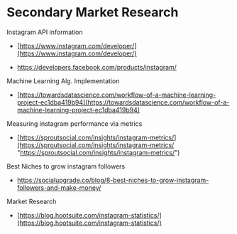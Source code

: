 # Secondary Market Research

Instagram API information
- [https://www.instagram.com/developer/](https://www.instagram.com/developer/)

- https://developers.facebook.com/products/instagram/

Machine Learning Alg. Implementation
- [https://towardsdatascience.com/workflow-of-a-machine-learning-project-ec1dba419b94](https://towardsdatascience.com/workflow-of-a-machine-learning-project-ec1dba419b94)

Measuring instagram performance via metrics
- [https://sproutsocial.com/insights/instagram-metrics/](https://sproutsocial.com/insights/instagram-metrics/ "https://sproutsocial.com/insights/instagram-metrics/")

Best Niches to grow instagram followers
- https://socialupgrade.co/blog/8-best-niches-to-grow-instagram-followers-and-make-money/

Market Research
- [https://blog.hootsuite.com/instagram-statistics/](https://blog.hootsuite.com/instagram-statistics/)
